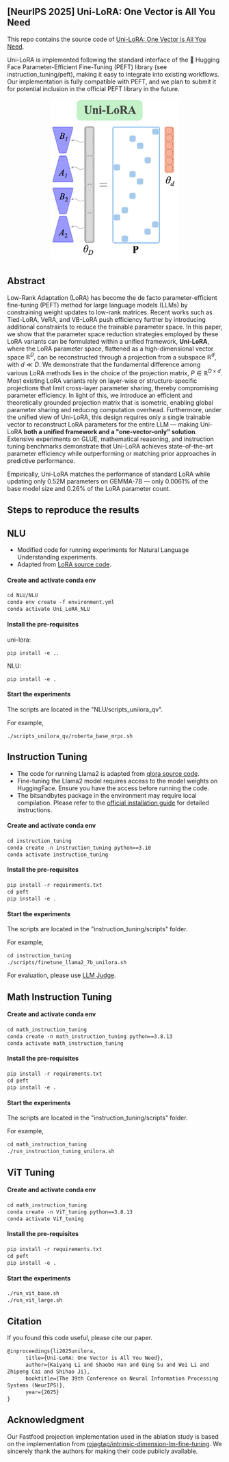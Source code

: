 ##  [NeurIPS 2025] Uni-LoRA: One Vector is All You Need

This repo contains the source code of [Uni-LoRA: One Vector is All You Need](https://arxiv.org/abs/2506.00799).

Uni-LoRA is implemented following the standard interface of the 🤗 Hugging Face Parameter-Efficient Fine-Tuning (PEFT) library (see instruction_tuning/peft), making it easy to integrate into existing workflows. Our implementation is fully compatible with PEFT, and we plan to submit it for potential inclusion in the official PEFT library in the future.

 
<p align="center">
<img src="./unilora.png" alt="Uni-LoRA Architecture" width="300"/>
</p>

## Abstract
Low-Rank Adaptation (LoRA) has become the de facto parameter-efficient fine-tuning (PEFT) method for large language models (LLMs) by constraining weight updates to low-rank matrices. Recent works such as Tied-LoRA, VeRA, and VB-LoRA push efficiency further by introducing additional constraints to reduce the trainable parameter space. In this paper, we show that the parameter space reduction strategies employed by these LoRA variants can be formulated within a unified framework, **Uni-LoRA**, where the LoRA parameter space, flattened as a high-dimensional vector space $\mathbb{R}^{D}$, can be reconstructed through a projection from a subspace $\mathbb{R}^{d}$, with $d\ll D$. We demonstrate that the fundamental difference among various LoRA methods lies in the choice of the projection matrix, $P \in \mathbb{R}^{D\times d}$. Most existing LoRA variants rely on layer-wise or structure-specific projections that limit cross-layer parameter sharing, thereby compromising parameter efficiency. In light of this, we introduce an efficient and theoretically grounded projection matrix that is isometric, enabling global parameter sharing and reducing computation overhead. Furthermore, under the unified view of Uni-LoRA, this design requires only a single trainable vector to reconstruct LoRA parameters for the entire LLM — making Uni-LoRA **both a unified framework and a "one-vector-only" solution**. Extensive experiments on GLUE, mathematical reasoning, and instruction tuning benchmarks demonstrate that Uni-LoRA achieves state-of-the-art parameter efficiency while outperforming or matching prior approaches in predictive performance.

<!---!**Uni-LoRA**  introduces a fixed, sparse, and isometric projection matrix $\mathbf{P}^{(D × d)}$, where $d<<D$ and each row contains exactly one nonzero entry. By multiplying $\mathbf{P}$ with a compact trainable vector $\theta_d$ (length $d$), Uni-LoRA reconstructs the full LoRA parameter $\theta_D$ (length $D$), enabling efficient fine-tuning with minimal trainable parameters and no architectural modifications.--->

Empirically, Uni-LoRA matches the performance of standard LoRA while updating only 0.52M parameters on GEMMA-7B — only 0.0061% of the base model size and 0.26% of the LoRA parameter count. 

## Steps to reproduce the results

## NLU
- Modified code for running experiments for Natural Language Understanding experiments.
- Adapted from [LoRA source code](https://github.com/microsoft/LoRA).
#### Create and activate conda env
```console
cd NLU/NLU
conda env create -f environment.yml
conda activate Uni_LoRA_NLU
```
#### Install the pre-requisites
uni-lora:
```console
pip install -e ..
```
NLU:
```console
pip install -e .
```
#### Start the experiments
The scripts are located in the "NLU/scripts_unilora_qv".

For example,
```console
./scripts_unilora_qv/roberta_base_mrpc.sh
```


## Instruction Tuning

- The code for running Llama2 is adapted from [qlora source code](https://github.com/artidoro/qlora).
- Fine-tuning the Llama2 model requires access to the model weights on HuggingFace. Ensure you have the access before running the code.
- The bitsandbytes package in the environment may require local compilation. Please refer to the [official installation guide](https://github.com/bitsandbytes-foundation/bitsandbytes/blob/main/docs/source/installation.mdx) for detailed instructions.

#### Create and activate conda env
```console
cd instruction_tuning
conda create -n instruction_tuning python==3.10
conda activate instruction_tuning
```

#### Install the pre-requisites
```console
pip install -r requirements.txt
cd peft
pip install -e .
```

#### Start the experiments
The scripts are located in the "instruction_tuning/scripts" folder.

For example,
```console
cd instruction_tuning
./scripts/finetune_llama2_7b_unilora.sh
```

For evaluation, please use [LLM Judge](https://github.com/lm-sys/FastChat/tree/main/fastchat/llm_judge).

## Math Instruction Tuning
#### Create and activate conda env
```console
cd math_instruction_tuning
conda create -n math_instruction_tuning python==3.8.13
conda activate math_instruction_tuning
```

#### Install the pre-requisites
```console
pip install -r requirements.txt
cd peft
pip install -e .
```

#### Start the experiments
The scripts are located in the "instruction_tuning/scripts" folder.

For example,
```console
cd math_instruction_tuning
./run_instruction_tuning_unilora.sh
```


## ViT Tuning
#### Create and activate conda env
```console
cd math_instruction_tuning
conda create -n ViT_tuning python==3.8.13
conda activate ViT_tuning
```

#### Install the pre-requisites
```console
pip install -r requirements.txt
cd peft
pip install -e .
```

#### Start the experiments
```console
./run_vit_base.sh
./run_vit_large.sh
```

## Citation
If you found this code useful, please cite our paper.

```  
@inproceedings{li2025unilora,
      title={Uni-LoRA: One Vector is All You Need}, 
      author={Kaiyang Li and Shaobo Han and Qing Su and Wei Li and Zhipeng Cai and Shihao Ji},
      booktitle={The 39th Conference on Neural Information Processing Systems (NeurIPS)},
      year={2025}
}
```  

## Acknowledgment
Our Fastfood projection implementation used in the ablation study is based on the implementation from [rojagtap/intrinsic-dimension-lm-fine-tuning](https://github.com/rojagtap/intrinsic-dimension-lm-fine-tuning). We sincerely thank the authors for making their code publicly available.
